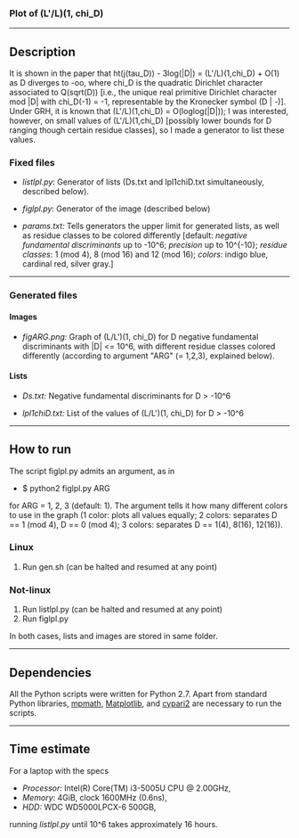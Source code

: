 ### Plot of (L'/L)(1, chi\_D)

----
## Description
It is shown in the paper that ht(j(tau\_D)) - 3log(|D|) = (L'/L)(1,chi\_D) + O(1) as D diverges to -oo, where chi\_D is the quadratic Dirichlet character associated to Q(sqrt(D)) [i.e., the unique real primitive Dirichlet character mod |D| with chi\_D(-1) = -1, representable by the Kronecker symbol (D | -)]. Under GRH, it is known that (L'/L)(1,chi\_D) = O(loglog(|D|)); I was interested, however, on small values of (L'/L)(1,chi\_D) [possibly lower bounds for D ranging though certain residue classes], so I made a generator to list these values.

### Fixed files
* *listlpl.py*: Generator of lists (Ds.txt and lpl1chiD.txt simultaneously, described below).

* *figlpl.py*: Generator of the image (described below)

* *params.txt:* Tells generators the upper limit for generated lists, as well as residue classes to be colored differently [default: *negative fundamental discriminants* up to -10^6; *precision* up to 10^{-10}; *residue classes*: 1 (mod 4), 8 (mod 16) and 12 (mod 16); *colors*: indigo blue, cardinal red, silver gray.]

----
### Generated files
#### Images
* *figARG.png:* Graph of (L/L')(1, chi\_D) for D negative fundamental discriminants with |D| <= 10^6, with different residue classes colored differently (according to argument "ARG" (= 1,2,3), explained below).


#### Lists
* *Ds.txt:* Negative fundamental discriminants for D > -10^6

* *lpl1chiD.txt:* List of the values of (L/L')(1, chi\_D) for D > -10^6

----
## How to run
The script figlpl.py admits an argument, as in 

* $ python2 figlpl.py ARG

for ARG = 1, 2, 3 (default: 1). The argument tells it how many different colors to use in the graph (1 color: plots all values equally; 2 colors: separates D == 1 (mod 4), D == 0 (mod 4); 3 colors: separates D == 1(4), 8(16), 12(16)).

### Linux
 1. Run gen.sh (can be halted and resumed at any point)
 
### Not-linux
 1. Run listlpl.py (can be halted and resumed at any point)
 2. Run figlpl.py
 
In both cases, lists and images are stored in same folder.

----
## Dependencies

All the Python scripts were written for Python 2.7. Apart from standard Python libraries, [mpmath](http://mpmath.org/), [Matplotlib](https://matplotlib.org/), and [cypari2](https://pypi.org/project/cypari2/) are necessary to run the scripts.

----
## Time estimate
For a laptop with the specs

* *Processor:* Intel(R) Core(TM) i3-5005U CPU @ 2.00GHz,
* *Memory:* 4GiB, clock 1600MHz (0.6ns),
* *HDD:* WDC WD5000LPCX-6 500GB,

running *listlpl.py* until 10^6 takes approximately 16 hours.
